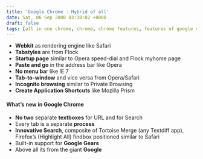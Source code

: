 ```yaml
---
title: 'Google Chrome : Hybrid of all'
date: Sat, 06 Sep 2008 03:38:02 +0000
draft: false
tags: [all in one chrome, chrome, chrome features, features of google chrome, general, google, google chrome, javascript, Mozilla, tools, whats new in chrome]
---
```

*   **Webkit** as rendering engine like Safari
*   **Tabstyles** are from Flock
*   **Startup page** similar to Opera speed-dial and Flock myhome page
*   **Paste and go** in the address bar like Opera
*   **No menu ba**r like IE 7
*   **Tab-to-window** and vice versa from Opera/Safari
*   **Incognito browsing** similar to Private Browsing
*   **Create Application Shortcuts** like Mozilla Prism

#### What’s new in Google Chrome

*   **No two** separate **textboxes** for URL and for Search
*   Every tab is a separate **process**
*   **Innovative Search**, composite of Tortoise Merge (any Textdiff app), Firefox’s (Highlight All) findbox positioned similar to Safari
*   Built-in support for **Google Gears**
*   Above all its from the giant **Google**